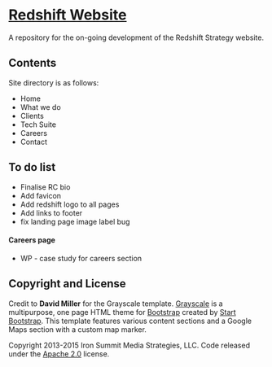 # [Redshift Website](http://redshiftsc.com/)

A repository for the on-going development of the Redshift Strategy website.

## Contents

Site directory is as follows:

* Home
* What we do
* Clients
* Tech Suite
* Careers
* Contact


## To do list



* Finalise RC bio
* Add favicon
* Add redshift logo to all pages
* Add links to footer
* fix landing page image label bug


#### Careers page

 * WP - case study for careers section


## Copyright and License

Credit to **David Miller** for the Grayscale template. [Grayscale](http://startbootstrap.com/template-overviews/grayscale/) is a multipurpose, one page HTML theme for [Bootstrap](http://getbootstrap.com/) created by [Start Bootstrap](http://startbootstrap.com/). This template features various content sections and a Google Maps section with a custom map marker.

Copyright 2013-2015 Iron Summit Media Strategies, LLC. Code released under the [Apache 2.0](https://github.com/IronSummitMedia/startbootstrap-grayscale/blob/gh-pages/LICENSE) license.
